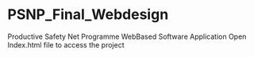 # PSNP_Final_Webdesign
Productive Safety Net Programme WebBased Software Application
Open Index.html file to access the project
